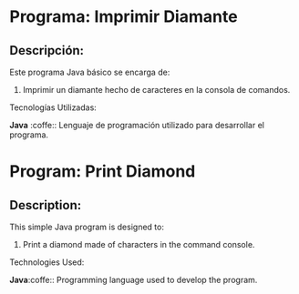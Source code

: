 # Programa: Imprimir Diamante

## Descripción:

Este programa Java básico se encarga de:

1. Imprimir un diamante hecho de caracteres en la consola de comandos.

Tecnologías Utilizadas:

**Java** :coffe:: Lenguaje de programación utilizado para desarrollar el programa.

#

# Program: Print Diamond

## Description:

This simple Java program is designed to:

1. Print a diamond made of characters in the command console.

Technologies Used:

**Java**:coffe:: Programming language used to develop the program.
